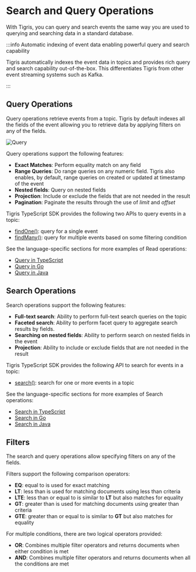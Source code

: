 # Search and Query Operations

With Tigris, you can query and search events the same way you are used to
querying and searching data in a standard database.

:::info Automatic indexing of event data enabling powerful query and search capability

Tigris automatically indexes the event data in topics and provides
rich query and search capability out-of-the-box. This differentiates Tigris
from other event streaming systems such as Kafka.

:::

## Query Operations

Query operations retrieve events from a topic. Tigris by default
indexes all the fields of the event allowing you to retrieve data by
applying filters on any of the fields.

![Query](/img/findmany.jpg)

Query operations support the following features:

- **Exact Matches**: Perform equality match on any field
- **Range Queries**: Do range queries on any numeric field. Tigris also
  enables, by default, range queries on created or updated at timestamp of the
  event
- **Nested fields**: Query on nested fields
- **Projection**: Include or exclude the fields that are not needed in the result
- **Pagination**: Paginate the results through the use of _limit_ and _offset_

Tigris TypeScript SDK provides the following two APIs to query events in a
topic:

- [findOne()](docs/typescript/_events/query#find-one): query for a single
  event
- [findMany()](docs/typescript/_events/query#find-many): query for
  multiple events based on some filtering condition

See the language-specific sections for more examples of Read operations:

- [Query in TypeScript](docs/typescript/_events/query)
- [Query in Go](docs/golang/_events/query)
- [Query in Java](../java/query)

## Search Operations

Search operations support the following features:

- **Full-text search**: Ability to perform full-text search queries on the
  topic
- **Faceted search**: Ability to perform facet query to aggregate search
  results by fields.
- **Searching on nested fields**: Ability to perform search on nested fields in
  the event
- **Projection**: Ability to include or exclude fields that are not needed in
  the result

Tigris TypeScript SDK provides the following API to search for events
in a topic:

- [search()](docs/typescript/_events/search#searching-for-documents): search for one
  or more events in a topic

See the language-specific sections for more examples of Search operations:

- [Search in TypeScript](docs/typescript/_events/search)
- [Search in Go](docs/golang/_events/search)
- [Search in Java](../java/search)

## Filters

The search and query operations allow specifying filters on any of the fields.

Filters support the following comparison operators:

- **EQ**: equal to is used for exact matching
- **LT**: less than is used for matching documents using less than criteria
- **LTE**: less than or equal to is similar to **LT** but also matches for
  equality
- **GT**: greater than is used for matching documents using greater than
  criteria
- **GTE**: greater than or equal to is similar to **GT** but also matches
  for equality

For multiple conditions, there are two logical operators provided:

- **OR**: Combines multiple filter operators and returns documents when
  either condition is met
- **AND**: Combines multiple filter operators and returns documents when all
  the conditions are met

